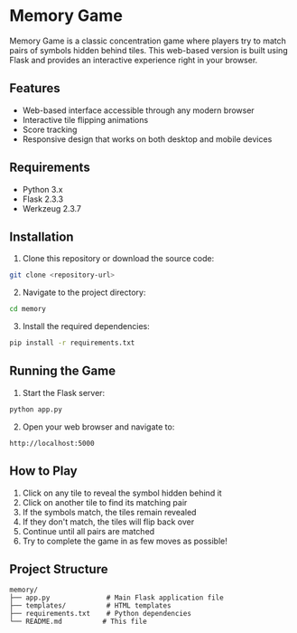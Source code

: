 # Memory Game

Memory Game is a classic concentration game where players try to match pairs of symbols hidden behind tiles. This web-based version is built using Flask and provides an interactive experience right in your browser.

## Features

- Web-based interface accessible through any modern browser
- Interactive tile flipping animations
- Score tracking
- Responsive design that works on both desktop and mobile devices

## Requirements

- Python 3.x
- Flask 2.3.3
- Werkzeug 2.3.7

## Installation

1. Clone this repository or download the source code:
```bash
git clone <repository-url>
```

2. Navigate to the project directory:
```bash
cd memory
```

3. Install the required dependencies:
```bash
pip install -r requirements.txt
```

## Running the Game

1. Start the Flask server:
```bash
python app.py
```

2. Open your web browser and navigate to:
```
http://localhost:5000
```

## How to Play

1. Click on any tile to reveal the symbol hidden behind it
2. Click on another tile to find its matching pair
3. If the symbols match, the tiles remain revealed
4. If they don't match, the tiles will flip back over
5. Continue until all pairs are matched
6. Try to complete the game in as few moves as possible!

## Project Structure

```
memory/
├── app.py              # Main Flask application file
├── templates/          # HTML templates
├── requirements.txt    # Python dependencies
└── README.md          # This file
```

